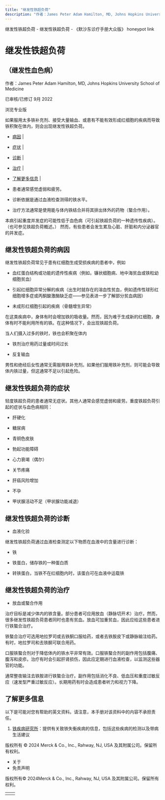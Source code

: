 ```yaml
---
title: "继发性铁超负荷"
description: "作者：James Peter Adam Hamilton, MD, Johns Hopkins University School of Medicine"
---
```


﻿继发性铁超负荷 \- 继发性铁超负荷 \- 《默沙东诊疗手册大众版》 honeypot link

# 继发性铁超负荷

## （继发性血色病）

作者：James Peter Adam Hamilton, MD, Johns Hopkins University School of Medicine

已审核/已修订 9月 2022

浏览专业版

如果服用太多铁补充剂、接受大量输血、或患有不能有效形成红细胞的疾病而导致铁积聚在体内，则会出现继发性铁超负荷。

- [病因](#病因_v8486093_zh) \|
- [症状](#症状_v8486111_zh) \|
- [诊断](#诊断_v8486115_zh) \|
- [治疗](#治疗_v8486118_zh) \|
- [了解更多信息](#了解更多信息_v49766624_zh) \|

- 患者通常感觉虚弱和疲劳。

- 诊断依据是通过血液检查测得的铁水平。

- 治疗方法通常是使用能与体内铁结合并将其排出体外的药物（螯合作用）。


本病引起重度并发症的可能性低于血色病（可引起铁超负荷的一种遗传性疾病）。（也可参见铁超负荷概述。） 然而，有些患者会发生累及心脏、肝脏和内分泌器官的并发症。

## 继发性铁超负荷的病因

继发性铁超负荷常见于患有红细胞生成受损疾病的患者中，例如

- 血红蛋白结构或功能的遗传性疾病（例如，镰状细胞病、地中海贫血或铁粒幼细胞贫血）

- 引起红细胞异常分解的疾病（出生时就存在的溶血性贫血，例如遗传性球形红细胞增多症或丙酮酸激酶缺乏症——参见表进一步了解部分贫血病因）

- 未成形红细胞引起的疾病（骨髓增生异常）


在这类疾病中，身体有时会增加铁的吸收量。然而，因为难于生成新的红细胞，身体有时不能利用所有的铁。在这种情况下，会出现铁超负荷。

当人们摄入过多的铁时，铁也会积聚在体内

- 铁剂治疗用药过量或时间过长

- 反复输血


男性和绝经后女性通常无需服用铁补充剂。如果他们服用铁补充剂，则可能会导致体内铁过量，但这通常不足以引起危险。

## 继发性铁超负荷的症状

轻度铁超负荷的患者通常无症状。其他人通常会感觉虚弱和疲劳。重度铁超负荷引起的症状与血色病相同：

- 肝硬化

- 糖尿病

- 青铜色皮肤

- 勃起功能障碍

- 心力衰竭（偶尔）

- 关节疼痛

- 肝癌风险增加

- 不孕

- 甲状腺活动不足（‬甲状腺功能减退）


## 继发性铁超负荷的诊断

- 血液化验


继发性铁超负荷通过血液检查测定以下物质在血液中的含量进行诊断：

- 铁

- 铁蛋白，储存铁的一种蛋白质

- 转铁蛋白，当铁不在红细胞内时，该蛋白可在血液中运载铁


## 继发性铁超负荷的治疗

- 放血或螯合作用


治疗目标是减少体内的铁含量。部分患者可应用放血（静脉切开术）治疗。然而，很多继发性铁超负荷患者同时也患有贫血。放血可加重贫血，因此应给这些患者进行铁螯合治疗。

铁螯合治疗可选用地拉罗司或去铁酮口服给药，或者去铁胺皮下或静脉输注给药。有时，地拉罗司和去铁酮可联合用药。

口服铁螯合剂对于降低体内的铁水平非常有效。口服铁螯合剂的副作用包括腹痛、腹泻和皮疹。治疗有时会引起肝肾损伤，因此应定期进行血液检查，以监测这些器官的功能。

通常整夜输注去铁胺进行铁螯合治疗。副作用包括消化不良、低血压和重度过敏反应（速发型严重过敏反应）。长期用药有时会造成患者听力和视力下降。

## 了解更多信息

以下是可能对您有帮助的英文资料。请注意，本手册对该资料中的内容不承担责任。

1. [铁疾病研究所](http://www.irondisorders.org)：提供有关致铁失衡疾病的信息，包括这些疾病的检测以及带病生活建议




版权所有 © 2024
Merck & Co., Inc., Rahway, NJ, USA 及其附属公司。保留所有权利。

- 关于
- 免责声明

版权所有© 2024Merck & Co., Inc., Rahway, NJ, USA 及其附属公司。保留所有权利。

|     |     |
| --- | --- |
|  |  |